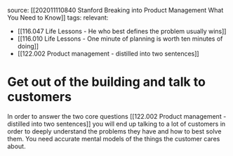 source: [[202011110840 Stanford Breaking into Product Management What You Need to Know]]
tags: 
relevant: 
- [[116.047 Life Lessons - He who best defines the problem usually wins]]
- [[116.010 Life Lessons - One minute of planning is worth ten minutes of doing]]
- [[122.002 Product management - distilled into two sentences]]

# Get out of the building and talk to customers

In order to answer the two core questions [[122.002 Product management - distilled into two sentences]] you will end up talking to a lot of customers in order to deeply understand the problems they have and how to best solve them. You need accurate mental models of the things the customer cares about.

